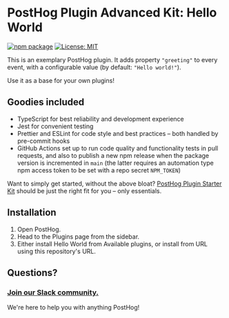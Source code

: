 # PostHog Plugin Advanced Kit: Hello World

[![npm package](https://img.shields.io/npm/v/posthog-plugin-hello-world?style=flat-square)](https://www.npmjs.com/package/posthog-plugin-hello-world)
[![License: MIT](https://img.shields.io/badge/License-MIT-red.svg?style=flat-square)](https://opensource.org/licenses/MIT)

This is an exemplary PostHog plugin. It adds property `"greeting"` to every event, with a configurable value (by default: `"Hello world!"`).

Use it as a base for your own plugins!

## Goodies included

-   TypeScript for best reliability and development experience
-   Jest for convenient testing
-   Prettier and ESLint for code style and best practices – both handled by pre-commit hooks
-   GitHub Actions set up to run code quality and functionality tests in pull requests, and also to publish a new npm release when the package version is incremented in `main` (the latter requires an automation type npm access token to be set with a repo secret `NPM_TOKEN`)

Want to simply get started, without the above bloat? [PostHog Plugin Starter Kit](https://github.com/PostHog/posthog-plugin-starter-kit) should be just the right fit for you – only essentials.

## Installation

1. Open PostHog.
1. Head to the Plugins page from the sidebar.
1. Either install Hello World from Available plugins, or install from URL using this repository's URL.

## Questions?

### [Join our Slack community.](https://join.slack.com/t/posthogusers/shared_invite/enQtOTY0MzU5NjAwMDY3LTc2MWQ0OTZlNjhkODk3ZDI3NDVjMDE1YjgxY2I4ZjI4MzJhZmVmNjJkN2NmMGJmMzc2N2U3Yjc3ZjI5NGFlZDQ)

We're here to help you with anything PostHog!
